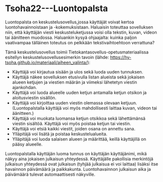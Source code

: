 # Tsoha22---Luontopalsta
Luontopalsta on keskustelusovellus,jossa käyttäjät voivat kertoa luontohavainnoistaan ja -kokemuksistaan. Haluaisin toteuttaa sovelluksen niin, että käyttäjän viesti keskusteluketjussa voisi olla tekstin, kuvan, videon tai äänitteen muodossa. Haluankin kysyä ohjaajalta: kuinka paljon vaativampaa tälläinen toteutus on pelkkään tekstivaihtoehtoon verrattuna?


Tämä keskustelusovellus toimii Tietokantasovellus-opetusmateriaalissa esitellyn keskustelusovellusesimerkin tavoin (lähde: https://hy-tsoha.github.io/materiaali/aiheen_valinta/):
- Käyttäjä voi kirjautua sisään ja ulos sekä luoda uuden tunnuksen.
- Käyttäjä näkee sovelluksen etusivulla listan alueista sekä jokaisen alueen ketjujen ja viestien määrän ja viimeksi lähetetyn viestin ajankohdan.
- Käyttäjä voi luoda alueelle uuden ketjun antamalla ketjun otsikon ja aloitusviestin sisällön.
- Käyttäjä voi kirjoittaa uuden viestin olemassa olevaan ketjuun. (Luontopalstalla käyttäjä voi myös mahdollisesti laittaa kuvan, videon tai äänitteen.)
- Käyttäjä voi muokata luomansa ketjun otsikkoa sekä lähettämänsä viestin sisältöä. Käyttäjä voi myös poistaa ketjun tai viestin.
- Käyttäjä voi etsiä kaikki viestit, joiden osana on annettu sana.
- Ylläpitäjä voi lisätä ja poistaa keskustelualueita.
- Ylläpitäjä voi luoda salaisen alueen ja määrittää, keillä käyttäjillä on pääsy alueelle.
 

Luontopalstalla käyttäjän luoma tunnus on käyttäjän käyttäjänimi, mikä näkyy aina jokaisen julkaisun yhteydessä.
Käyttäjälle pakollisia merkintöjä julkaisun yhteydessä ovat julkaisun (tyhjää julkaisua ei voi laittaa) lisäksi itse havainnon päivämäärä ja paikkakunta. Luontohavainnon julkaisun aika ja päivämäärä tulevat automaattisesti näkyville.

